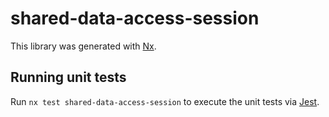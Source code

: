 # shared-data-access-session

This library was generated with [Nx](https://nx.dev).

## Running unit tests

Run `nx test shared-data-access-session` to execute the unit tests via [Jest](https://jestjs.io).
